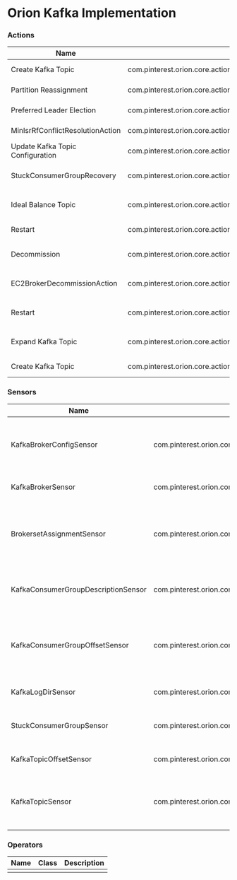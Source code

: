 # Orion Kafka Implementation

### Actions
|Name|Class|Type|Description|
|--------|-------|-------|------|
|Create Kafka Topic|com.pinterest.orion.core.actions.kafka.SimpleCreateKafkaTopicAction|Cluster|Creates a Kafka Topic with supplied attributes|
|Partition Reassignment|com.pinterest.orion.core.actions.kafka.ReassignmentAction|Cluster|Performs Topic Partition reassignment|
|Preferred Leader Election|com.pinterest.orion.core.actions.kafka.PreferredLeaderElectionAction|Cluster|Runs preferred leader(replica) election on the cluster|
|MinIsrRfConflictResolutionAction|com.pinterest.orion.core.actions.kafka.MinIsrRfConflictResolutionAction|Cluster|Perform alerting for topics with misconfigured min ISR configs|
|Update Kafka Topic Configuration|com.pinterest.orion.core.actions.kafka.KafkaTopicConfigUpdateAction|Cluster|Update topic configs|
|StuckConsumerGroupRecovery|com.pinterest.orion.core.actions.kafka.KafkaStuckConsumerGroupRecoveryAction|Cluster|Performs leader swap on consumer offset topic to force a coordinator swap|
|Ideal Balance Topic|com.pinterest.orion.core.actions.kafka.KafkaIdealBalanceAction|Cluster|Perform ideal balancing of the Topic using Pinterest's balancing techniques|
|Restart|com.pinterest.orion.core.actions.kafka.KafkaClusterRollingRestart|Cluster|Facade Action to trigger Kafka Broker Restart|
|Decommission|com.pinterest.orion.core.actions.kafka.KafkaClusterDecommissionBrokers|Cluster|Performs decommissioning of brokers using EC2BrokerDecommissionAction|
|EC2BrokerDecommissionAction|com.pinterest.orion.core.actions.kafka.EC2BrokerDecommissionAction|Node|Decommissions a Broker on EC2 if the broker has no Topic Partitions assigned to it|
|Restart|com.pinterest.orion.core.actions.kafka.ConcurrentKafkaRestartAction|Cluster|Restart Kafka Cluster using graph based concurrent restarts|
|Expand Kafka Topic|com.pinterest.orion.core.actions.kafka.AssignmentExpandKafkaTopicAction|Cluster|Action used to expand partitions for a given Kafka Topic|
|Create Kafka Topic|com.pinterest.orion.core.actions.kafka.AssignmentCreateKafkaTopicAction|Cluster|Create Kafka topic based on specific assignment JSON|

### Sensors
|Name|Class|Description|
|--------|-------|-------|
|KafkaBrokerConfigSensor|com.pinterest.orion.core.automation.sensor.kafka.KafkaBrokerConfigSensor|Fetches current Kafka broker configurations using Kafka Admin Client|
|KafkaBrokerSensor|com.pinterest.orion.core.automation.sensor.kafka.KafkaBrokerSensor|Fetches Kafka broker metadata|
|BrokersetAssignmentSensor|com.pinterest.orion.core.automation.sensor.kafka.KafkaClusterInfoSensor|Loads information from disk on brokersets, topics assignments etc.|
|KafkaConsumerGroupDescriptionSensor|com.pinterest.orion.core.automation.sensor.kafka.KafkaConsumerGroupDescriptionSensor|Pulls information on Kafka Consumer Groups|
|KafkaConsumerGroupOffsetSensor|com.pinterest.orion.core.automation.sensor.kafka.KafkaConsumerGroupOffsetSensor|Pull latest consumer group offsets and calculates offset lag for each CG|
|KafkaLogDirSensor|com.pinterest.orion.core.automation.sensor.kafka.KafkaLogDirectorySensor|Pulls log size on disk information|
|StuckConsumerGroupSensor|com.pinterest.orion.core.automation.sensor.kafka.KafkaStuckConsumerGroupSensor|Calculates if Consumer Groups are in stuck state|
|KafkaTopicOffsetSensor|com.pinterest.orion.core.automation.sensor.kafka.KafkaTopicOffsetSensor|Pulls the topic partition offsets|
|KafkaTopicSensor|com.pinterest.orion.core.automation.sensor.kafka.KafkaTopicSensor|Pulls information of Kafka Topic Partitions for a given cluster|


### Operators
|Name|Class|Description|
|--------|-------|-------|
||||